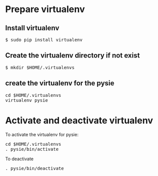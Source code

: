 # Prepare virtualenv

## Install virtualenv

<pre>
$ sudo pip install virtualenv
</pre>

## Create the virtualenv directory if not exist 

<pre>
$ mkdir $HOME/.virtualenvs
</pre>

## create the virtualenv for the pysie

<pre>
cd $HOME/.virtualenvs
virtualenv pysie
</pre>

# Activate and deactivate virtualenv

To activate the virtualenv for pysie:

<pre>
cd $HOME/.virtualenvs
. pysie/bin/activate
</pre>

To deactivate

<pre>
. pysie/bin/deactivate
</pre>



